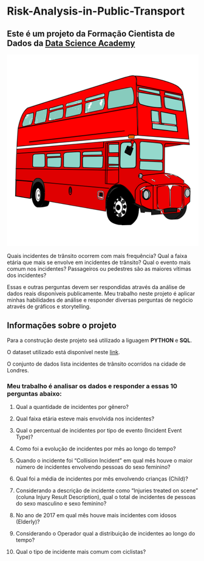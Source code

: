 # Risk-Analysis-in-Public-Transport
## **Este é um projeto da Formação Cientista de Dados da [Data Science Academy](https://www.datascienceacademy.com.br/)**

![](data/image.png)

Quais incidentes de trânsito ocorrem com mais frequência? Qual a faixa etária que mais se envolve em incidentes de trânsito? Qual o evento mais comum nos incidentes? Passageiros ou pedestres são as maiores vítimas dos incidentes?

Essas e outras perguntas devem ser respondidas através da análise de dados reais disponíveis publicamente. Meu trabalho neste projeto é aplicar minhas habilidades de análise e responder diversas perguntas de negócio através de gráficos e storytelling.

## Informações sobre o projeto
Para a construção deste projeto seá utilizado a liguagem **PYTHON** e **SQL**.

O dataset utilizado está disponível neste [link](https://data.world/makeovermonday/2018w51).

O conjunto de dados lista incidentes de trânsito ocorridos na cidade de
Londres.

### **Meu trabalho é analisar os dados e responder a essas 10 perguntas abaixo**:

1. Qual a quantidade de incidentes por gênero?

2. Qual faixa etária esteve mais envolvida nos incidentes?

3. Qual o percentual de incidentes por tipo de evento (Incident Event Type)?

4. Como foi a evolução de incidentes por mês ao longo do tempo?

5. Quando o incidente foi “Collision Incident” em qual mês houve o maior número de incidentes envolvendo pessoas do sexo feminino?

6. Qual foi a média de incidentes por mês envolvendo crianças (Child)?

7. Considerando a descrição de incidente como “Injuries treated on scene” (coluna Injury Result Description), qual o total de incidentes de pessoas do sexo masculino e sexo feminino?

8. No ano de 2017 em qual mês houve mais incidentes com idosos (Elderly)?

9. Considerando o Operador qual a distribuição de incidentes ao longo do tempo?

10. Qual o tipo de incidente mais comum com ciclistas?

